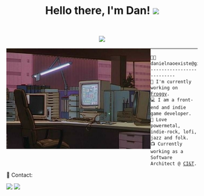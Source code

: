 <h1 align="center">Hello there, I'm Dan! <img src="https://i.giphy.com/media/hvRJCLFzcasrR4ia7z/giphy.webp" width="30"></h1>
 
<br/>

<p align="center">
  <a href="https://github.com/DenverCoder1/readme-typing-svg"><img src="https://readme-typing-svg.herokuapp.com?lines=Front-end+Developer;Indie+Game+Developer;Musician&center=true&width=380&height=45&color=F769C2"></a>
</p>

<img align="left" src="https://raw.githubusercontent.com/danielnaoexiste/danielnaoexiste/master/golden-boy-computer.jpg" alt="Golden Boy (1995) - Computer" width="380px" height='265px' />

<hr>

<pre><code>👨‍💻 danielnaoexiste@github
--------------------------
🚀 I'm currently working on <a href='http://froggy.dangazzaneo.dev' target="_blank">Froggy</a>.
💻 I am a front-end and indie game developer.
🎵 Love powermetal, indie-rock, lofi, jazz and folk.
📺 Currently working as a Software Architect @ <a href='https://ciandt.com' target="_blank">CI&T</a>.
</code></pre>


💌 Contact:

<a href="mailto:danieldenardo1@gmail.com" target="_blank" alt="Gmail"><img src="https://img.shields.io/badge/-Gmail-FF0000?style=for-the-badge&labelColor=FF0000&logo=gmail&logoColor=white&link=mailto:danieldenardo1@gmail.com" /></a>
<a href="https://linkedin.com/in/dangazzaneo" target="_blank" alt="Linkedin"><img src="https://img.shields.io/badge/-Linkedin-0e76a8?style=for-the-badge&logo=Linkedin&logoColor=white&link=https://linkedin.com/in/dangazzaneo" /></a>
<!-- <a href="https://cv.dangazzaneo.dev" target="_blank" alt="Portfolio"><img src="https://img.shields.io/badge/-CV-282d34?style=for-the-badge&logo=nextdotjs&logoColor=white&link=https://cv.dangazzaneo.dev" /></a> -->

